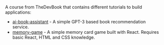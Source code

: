 A course from TheDevBook that contains different tutorials to build applications:



- [ai-book-assistant](ai-book-assistant) - A simple GPT-3 based book recommendation service. 
- [memory-game](memory-game) - A simple memory card game built with React. Requires basic React, HTML and CSS knowledge.






